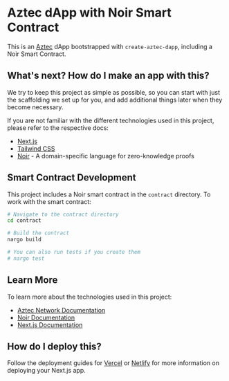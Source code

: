 # Aztec dApp with Noir Smart Contract

This is an [Aztec](https://aztec.network/) dApp bootstrapped with
`create-aztec-dapp`, including a Noir Smart Contract.

## What's next? How do I make an app with this?

We try to keep this project as simple as possible, so you can start with just
the scaffolding we set up for you, and add additional things later when they
become necessary.

If you are not familiar with the different technologies used in this project,
please refer to the respective docs:

- [Next.js](https://nextjs.org)
- [Tailwind CSS](https://tailwindcss.com)
- [Noir](https://noir-lang.org/) - A domain-specific language for zero-knowledge
  proofs

## Smart Contract Development

This project includes a Noir smart contract in the `contract` directory. To work
with the smart contract:

```bash
# Navigate to the contract directory
cd contract

# Build the contract
nargo build

# You can also run tests if you create them
# nargo test
```

## Learn More

To learn more about the technologies used in this project:

- [Aztec Network Documentation](https://docs.aztec.network/)
- [Noir Documentation](https://noir-lang.org/)
- [Next.js Documentation](https://nextjs.org/docs)

## How do I deploy this?

Follow the deployment guides for
[Vercel](https://vercel.com/new?utm_source=create-next-app&utm_medium=default-template&utm_campaign=create-next-app)
or [Netlify](https://www.netlify.com/) for more information on deploying your
Next.js app.
